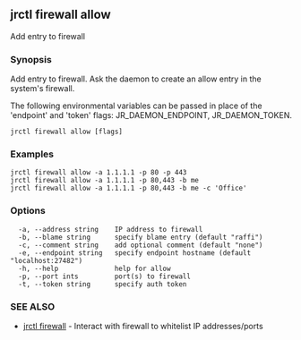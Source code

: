 ## jrctl firewall allow

Add entry to firewall

### Synopsis

Add entry to firewall. Ask the daemon to create an allow entry in the system's
firewall.

The following environmental variables can be passed in place of the 'endpoint'
and 'token' flags: JR_DAEMON_ENDPOINT, JR_DAEMON_TOKEN.

```
jrctl firewall allow [flags]
```

### Examples

```
jrctl firewall allow -a 1.1.1.1 -p 80 -p 443
jrctl firewall allow -a 1.1.1.1 -p 80,443 -b me
jrctl firewall allow -a 1.1.1.1 -p 80,443 -b me -c 'Office'
```

### Options

```
  -a, --address string    IP address to firewall
  -b, --blame string      specify blame entry (default "raffi")
  -c, --comment string    add optional comment (default "none")
  -e, --endpoint string   specify endpoint hostname (default "localhost:27482")
  -h, --help              help for allow
  -p, --port ints         port(s) to firewall
  -t, --token string      specify auth token
```

### SEE ALSO

* [jrctl firewall](jrctl_firewall.md)	 - Interact with firewall to whitelist IP addresses/ports


